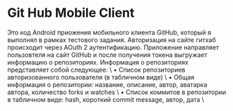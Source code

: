 # Git Hub Mobile Client
Это код Android приожения мобильного клиента GitHub, который я выполнял в рамках тестового задания.
Авторизация на сайте гитхаб происходит через AOuth 2 аутентификацию.
Приложение направляет  пользовтеля на сайт GitHub и после получения токена выгружает информацию о репозиториях. 
Информация о репозиториях представляет собой следующее:  \\
• Список репозиториев авторизованного пользователя (в табличном виде) \\
• Общая информация о репозитории: название, описание, автор, аватарка автора,
количество forks и watches \\
• Список коммитов в репозитории в табличном виде: hash, короткий commit message,
автор, дата \\
